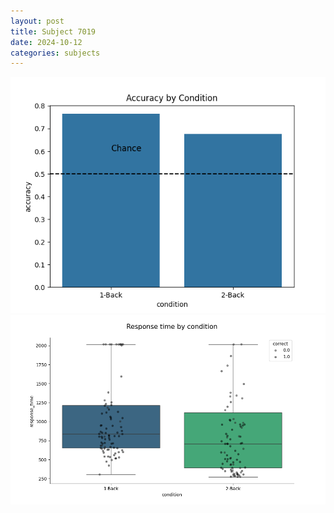 ```yaml
---
layout: post
title: Subject 7019
date: 2024-10-12
categories: subjects
---
```


![](data/7019/run-9/7019_ATS_acc.png)
![](data/7019/run-9/7019_ATS_rt.png)
